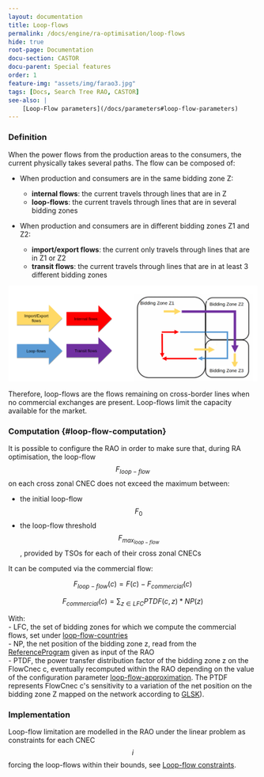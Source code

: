 ```yaml
---
layout: documentation
title: Loop-flows
permalink: /docs/engine/ra-optimisation/loop-flows
hide: true
root-page: Documentation
docu-section: CASTOR
docu-parent: Special features
order: 1
feature-img: "assets/img/farao3.jpg"
tags: [Docs, Search Tree RAO, CASTOR]
see-also: | 
    [Loop-Flow parameters](/docs/parameters#loop-flow-parameters)
---
```


### Definition
When the power flows from the production areas to the consumers, the current physically takes several paths. The flow can be composed of:

- When production and consumers are in the same bidding zone Z:
  - **internal flows**: the current travels through lines that are in Z
  - **loop-flows**: the current travels through lines that are in several bidding zones

- When production and consumers are in different bidding zones Z1 and Z2:
  - **import/export flows**: the current only travels through lines that are in Z1 or Z2
  - **transit flows**: the current travels through lines that are in at least 3 different bidding zones

![Different types of flows](/assets/img/Flows.png)

Therefore, loop-flows are the flows remaining on cross-border 
lines when no commercial exchanges are present. Loop-flows limit the capacity available for the market.

### Computation {#loop-flow-computation}

It is possible to configure the RAO in order to make sure that, during RA optimisation, the loop-flow $$F_{loop-flow}$$ 
on each cross zonal CNEC does not exceed the maximum between:

- the initial loop-flow $$F_0$$
- the loop-flow threshold $$ F_{max_{loop-flow}} $$, provided by TSOs for each of their cross zonal CNECs

It can be computed via the commercial flow:

$$\begin{equation}
F_{loop-flow}(c) = F(c) - F_{commercial}(c)
\end{equation}$$

$$\begin{equation}
F_{commercial} (c) = \sum_{z \in LFC} PTDF(c,z) * NP(z)
\end{equation}$$

With: <br> - LFC, the set of bidding zones for which we compute the commercial flows, set under [loop-flow-countries](/docs/parameters#loop-flow-countries)
<br> - NP, the net position of the bidding zone z, read from the [ReferenceProgram](/docs/input-data/reference-program) given as input of the RAO 
<br> - PTDF, the power transfer distribution factor of the bidding zone z on the FlowCnec c, eventually recomputed within the RAO depending on the value of the configuration parameter [loop-flow-approximation](/docs/parameters#loop-flow-approximation).
The PTDF represents FlowCnec c's sensitivity to a variation of the net position on the bidding zone Z mapped on the network according to [GLSK](/docs/input-data/glsk)).


### Implementation
Loop-flow limitation are modelled in the RAO under the linear problem as constraints for each CNEC $$i$$ forcing the loop-flows within their bounds, see [Loop-flow constraints](/docs/castor/linear-optimisation-problem/max-loop-flow-filler).